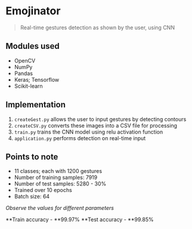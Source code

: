 # Emojinator

> Real-time gestures detection as shown by the user, using CNN

## Modules used
 - OpenCV
 - NumPy
 - Pandas
 - Keras; Tensorflow
 - Scikit-learn

## Implementation
 1. `createGest.py` allows the user to input gestures by detecting contours
 2. `createCSV.py` converts these images into a CSV file for processing
 3. `train.py` trains the CNN model using relu activation function
 4. `application.py` performs detection on real-time input
 
## Points to note
 - 11 classes; each with 1200 gestures
 - Number of training samples: 7919
 - Number of test samples: 5280 - 30%
 - Trained over 10 epochs
 - Batch size: 64

*Observe the values for different parameters*

**Train accuracy - **99.97%
**Test accuracy - **99.85% 
